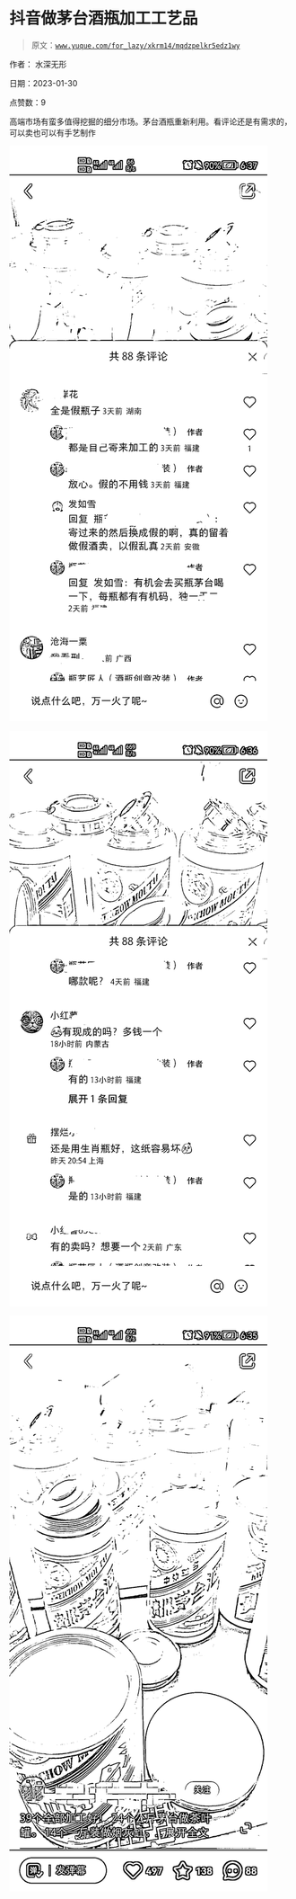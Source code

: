 # 抖音做茅台酒瓶加工工艺品

> 原文：[`www.yuque.com/for_lazy/xkrm14/mqdzpelkr5edz1wy`](https://www.yuque.com/for_lazy/xkrm14/mqdzpelkr5edz1wy)

作者： 水深无形 

日期：2023-01-30 

点赞数：9 

高端市场有蛮多值得挖掘的细分市场。茅台酒瓶重新利用。看评论还是有需求的，可以卖也可以有手艺制作 

![](img/7097e21b1bd84637a484577e0053804d.png) 

![](img/3a9c082a1ab2ed431ac4e863966b16e3.png) 

![](img/cf4b8746271411587a97d555a35a489a.png) 

